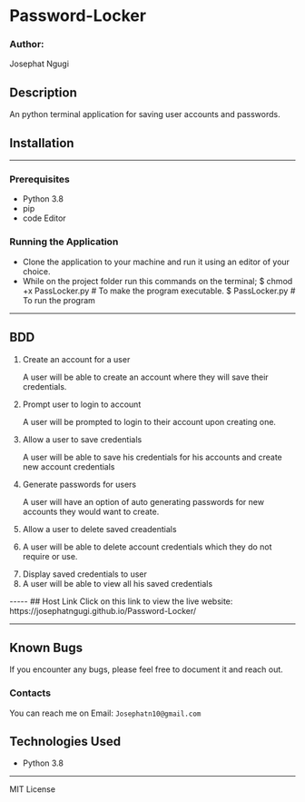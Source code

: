 # Password-Locker
### Author:
Josephat Ngugi
## Description
An python terminal application for saving user accounts and passwords.

## Installation
------
### Prerequisites
- Python 3.8
- pip
- code Editor

### Running the Application
- Clone the application to your machine and run it using an editor of your choice.
- While on the project folder run this commands on the terminal;
$ chmod +x PassLocker.py  # To make the program executable.
$ PassLocker.py # To run the program
-----
## BDD
<ol>
<li>Create an account for a user</li>
<p>A user will be able to create an account where they will save their credentials.</p>
<li>Prompt user to login to account</li>
<p>A user will be prompted to login to their account upon creating one.</p>
<li>Allow a user to save credentials</li>
<p>A user will be able to save his credentials for his accounts and create new account credentials</p>
<li>Generate passwords for users</li>
<p>A user will have an option of auto generating passwords for new accounts they would want to create.</p>
<li>Allow a user to delete saved creadentials<li>
<p>A user will be able to delete account credentials which they do not require or use.</p>
<li>Display saved credentials to user</li>
<li>A user will be able to view all his saved credentials</p>
</ol>
-----
## Host Link
Click on this link to view the live website: https://josephatngugi.github.io/Password-Locker/

-----
## Known Bugs
If you encounter any bugs, please feel free to document it and reach out.
### Contacts
You can reach me on
Email: `Josephatn10@gmail.com`
## Technologies Used
- Python 3.8

----
MIT License